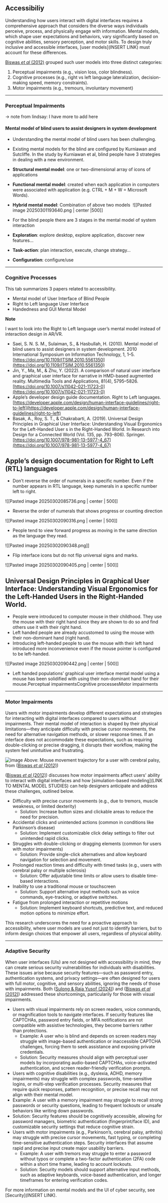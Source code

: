 ## Accessibiliy 

Understanding how users interact with digital interfaces requires a comprehensive approach that considers the diverse ways individuals perceive, process, and physically engage with information. Mental models, which shape user expectations and behaviors, vary significantly based on cognitive abilities, sensory perception, and motor skills. To design truly inclusive and accessible interfaces, [user models](INSERT LINK) must account for these differences. 

[Biswas *et al* (2012)](https://doi.org/10.1080/10447318.2011.565718) grouped such user models into three distinct categories:
1. Perceptual impairments (e.g., vision loss, color blindness).
2. Cognitive processes (e.g., right vs left language lateralization, decision-making speed, memory constraints).
3. Motor impairments (e.g., tremours, involuntary movement)

---
### Perceptual Impairments
-> note from lindsay: I have more to add here
#### Mental model of blind users to assist designers in system development

- Understanding the mental model of blind users has been challenging.
- Existing mental models for the blind are configured by Kurniawan and Sutcliffe. In the study by Kurniawan et al, blind people have 3 strategies in dealing with a new environment.

- **Structural mental model**: one or two-dimensional array of icons of applications
- **Functional mental model**: created when each application in computers were associated with application (e.g. CTRL + M + W = Microsoft Words).
- **Hybrid mental model**: Combination of above two models 
![[Pasted image 20250301193640.png | center |500]]

- For the blind people there are 3 stages in the mental model of system interaction

- **Exploration**: explore desktop, explore application, discover new features…
- **Task-action**: plan interaction, execute, change strategy…
- **Configuration**: configure/use



--- 
### Cognitive Processes

This tab summarizes 3 papers related to accessibility.

- Mental model of User Interface of Blind People
- Right to Left language User Interface
- Handedness and GUI Mental Model

**Note**

I want to look into the Right to Left language user’s mental model instead of interaction design in AR/VR.

- Saei, S. N. S. M., Sulaiman, S., & Hasbullah, H. (2010). Mental model of blind users to assist designers in system development. 2010 International Symposium on Information Technology, 1, 1–5. [https://doi.org/10.1109/ITSIM.2010.5561350](https://doi.org/10.1109/ITSIM.2010.5561350)
- Jin, Y., Ma, M., & Zhu, Y. (2022). A comparison of natural user interface and graphical user interface for narrative in HMD-based augmented reality. Multimedia Tools and Applications, 81(4), 5795–5826. [https://doi.org/10.1007/s11042-021-11723-0](https://doi.org/10.1007/s11042-021-11723-0)
- Apple’s developer design guide documentation. Right to Left languages. [https://developer.apple.com/design/human-interface-guidelines/right-to-left](https://developer.apple.com/design/human-interface-guidelines/right-to-left)
- Basak, A., Roy, S. T., & Chakrabarti, A. (2019). Universal Design Principles in Graphical User Interface: Understanding Visual Ergonomics for the Left-Handed User s in the Right-Handed World. In Research into Design for a Connected World (Vol. 135, pp. 793–806). Springer. [https://doi.org/10.1007/978-981-13-5977-4_67](https://doi.org/10.1007/978-981-13-5977-4_67)

## Apple’s design documentation for Right to Left (RTL) languages

- Don’t reverse the order of numerals in a specific number. Even if the number appears in RTL language, keep numerals in a specific number left to right.

![[Pasted image 20250302085736.png | center | 500]]

- Reverse the order of numerals that shows progress or counting direction

![[Pasted image 20250302090316.png | center | 500]]

- People tend to view forward progress as moving in the same direction as the language they read.

![[Pasted image 20250302090348.png]]

- Flip interface icons but do not flip universal signs and marks.

![[Pasted image 20250302090405.png | center | 500]]
## Universal Design Principles in Graphical User Interface: Understanding Visual Ergonomics for the Left-Handed Users in the Right-Handed World.

- People were introduced to computer mouse in their childhood. They use the mouse with their right hand since they are shown to do so and find others use it with their right hand.
- Left handed people are already accustomed to using the mouse with their non-dominant hand (right hand).
- Introducing left-handed people to use the mouse with their left hand introduced more inconvenience even if the mouse pointer is configured to be left-handed.

![[Pasted image 20250302090442.png | center | 500]]

- Left handed populations’ graphical user interface mental model using a mouse has been solidified with using their non-dominant hand for their mouse.Perceptual impairmentsCognitive processesMotor impairments

--- 

### Motor Impairments

Users with motor impairments develop different expectations and strategies for interacting with digital interfaces compared to users without impairments. Their mental model of interaction is shaped by their physical limitations—they anticipate difficulty with precise cursor movements, the need for alternative navigation methods, or slower response times. If an interface does not accommodate these expectations, such as requiring double-clicking or precise dragging, it disrupts their workflow, making the system feel unintuitive and frustrating. 

![image](https://github.com/user-attachments/assets/2e087d6c-c8dc-4af5-934d-6ab3dbda23ad)
Above: Mouse movement trajectory for a user with cerebral palsy, from ([Biswas *et al* (2012)](https://doi.org/10.1080/10447318.2011.565718)) 

([Biswas *et al* (2012)](https://doi.org/10.1080/10447318.2011.565718)) discusses how motor impairments affect users' ability to interact with digital interfaces and how [simulation-based modeling](LINK TO MENTAL MODEL STUDIES) can help designers anticipate and address these challenges, outlined below.

- Difficulty with precise cursor movements (e.g., due to tremors, muscle weakness, or limited dexterity)
  - Solution: Increase button sizes and clickable areas to reduce the need for precision.
- Accidental clicks and unintended actions (common in conditions like Parkinson’s disease)
  - Solution: Implement customizable click delay settings to filter out unintended rapid clicks.
- Struggles with double-clicking or dragging elements (common for users with motor impairments)
  - Solution: Provide single-click alternatives and allow keyboard navigation for selection and movement.
- Prolonged reaction times and difficulty with timed tasks (e.g., users with cerebral palsy or multiple sclerosis)
  - Solution: Offer adjustable time limits or allow users to disable time-based interactions.
- Inability to use a traditional mouse or touchscreen
  - Solution: Support alternative input methods such as voice commands, eye-tracking, or adaptive switches.
- Fatigue from prolonged interaction or repetitive motions
  - Solution: Implement keyboard shortcuts, predictive text, and reduced motion options to minimize effort.
 
This research underscores the need for a proactive approach to accessibility, where user models are used not just to identify barriers, but to inform design choices that empower all users, regardless of physical ability.

---

### Adaptive Security

When user interfaces (UIs) are not designed with accessibility in mind, they can create serious security vulnerabilities for individuals with disabilities. These issues arise because security features—such as password entry, authentication systems, and privacy settings—are often designed for users with full motor, cognitive, and sensory abilities, ignoring the needs of those with impairments. Both ([Sulong & Raja Yusof (2024)](https://doi.org/10.1007/s10209-023-01035-5)) and ([Biswas *et al* (2012)](https://doi.org/10.1080/10447318.2011.565718)) addressed these shortcomings, particularily for those with visual impairments. 

- Users with visual impairments rely on screen readers, voice commands, or magnification tools to navigate interfaces. If security features like CAPTCHAs, password entry fields, or MFA notifications are not compatible with assistive technologies, they become barriers rather than protections.
  - Example: A user who is blind and depends on screen readers may struggle with image-based authentication or inaccessible CAPTCHA challenges, forcing them to seek assistance and exposing private credentials.
  - Solution: Security measures should align with perceptual user models by incorporating audio-based CAPTCHAs, voice-activated authentication, and screen reader-friendly verification prompts.
-  Users with cognitive disabilities (e.g., dyslexia, ADHD, memory impairments) may struggle with complex passwords, time-sensitive logins, or multi-step verification processes. Security measures that require quick responses, pattern recognition, or precise recall may not align with their mental model.
  - Example: A user with a memory impairment may struggle to recall strong passwords or security questions, leading to frequent lockouts or unsafe behaviors like writing down passwords.
  - Solution: Security features should be cognitively accessible, allowing for password managers, biometric authentication (fingerprint/face ID), and customizable security settings that reduce cognitive strain.
- Users with motor impairments (e.g., Parkinson’s, cerebral palsy, arthritis) may struggle with precise cursor movements, fast typing, or completing time-sensitive authentication steps. Security interfaces that assume rapid and precise input create major usability barriers.
  - Example: A user with tremors may struggle to enter a password without typos or complete a two-factor authentication (2FA) code within a short time frame, leading to account lockouts.
  - Solution: Security models should support alternative input methods, such as adaptive keyboards, voice-based authentication, and longer timeframes for entering verification codes.

For more information on mental models and the UI of cyber security, see [Security](INSERT LINK).
